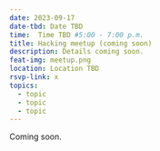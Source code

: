 ```yaml
---
date: 2023-09-17
date-tbd: Date TBD
time:  Time TBD #5:00 - 7:00 p.m.
title: Hacking meetup (coming soon)
description: Details coming soon.
feat-img: meetup.png
location: Location TBD
rsvp-link: x
topics:
  - topic
  - topic
  - topic
---
```


Coming soon.